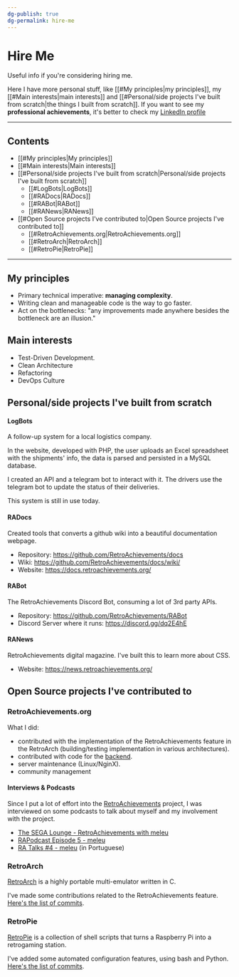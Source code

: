 ```yaml
---
dg-publish: true
dg-permalink: hire-me
---
```

# Hire Me

Useful info if you're considering hiring me.

Here I have more personal stuff, like [[#My principles|my principles]], my [[#Main interests|main interests]] and [[#Personal/side projects I've built from scratch|the things I built from scratch]]. If you want to see my **professional achievements**, it's better to check my [LinkedIn profile](https://www.linkedin.com/in/meleu/)

---

## Contents

- [[#My principles|My principles]]
- [[#Main interests|Main interests]]
- [[#Personal/side projects I've built from scratch|Personal/side projects I've built from scratch]]
    - [[#LogBots|LogBots]]
    - [[#RADocs|RADocs]]
    - [[#RABot|RABot]]
    - [[#RANews|RANews]]
- [[#Open Source projects I've contributed to|Open Source projects I've contributed to]]
    - [[#RetroAchievements.org|RetroAchievements.org]]
    - [[#RetroArch|RetroArch]]
    - [[#RetroPie|RetroPie]]

---

## My principles

- Primary technical imperative: **managing complexity**.
- Writing clean and manageable code is the way to go faster.
- Act on the bottlenecks: "any improvements made anywhere besides the bottleneck are an illusion."


## Main interests

- Test-Driven Development.
- Clean Architecture
- Refactoring
- DevOps Culture


## Personal/side projects I've built from scratch

#### LogBots

A follow-up system for a local logistics company.

In the website, developed with PHP, the user uploads an Excel spreadsheet with the shipments' info, the data is parsed and persisted in a MySQL database.

I created an API and a telegram bot to interact with it. The drivers use the telegram bot to update the status of their deliveries.

This system is still in use today.


#### RADocs

Created tools that converts a github wiki into a beautiful documentation webpage.

- Repository: <https://github.com/RetroAchievements/docs>
- Wiki: <https://github.com/RetroAchievements/docs/wiki/>
- Website: <https://docs.retroachievements.org/>


#### RABot

The RetroAchievements Discord Bot, consuming a lot of 3rd party APIs.

- Repository: <https://github.com/RetroAchievements/RABot>
- Discord Server where it runs: <https://discord.gg/dq2E4hE>


#### RANews

RetroAchievements digital magazine. I've built this to learn more about CSS.

- Website: <https://news.retroachievements.org/>



## Open Source projects I've contributed to

### RetroAchievements.org

What I did:

- contributed with the implementation of the RetroAchievements feature in the RetroArch (building/testing implementation in various architectures).
- contributed with code for the [backend](https://github.com/RetroAchievements/RAWeb).
- server maintenance (Linux/NginX).
- community management

#### Interviews & Podcasts

Since I put a lot of effort into the [RetroAchievements](https://retroachievements.org) project, I was interviewed on some podcasts to talk about myself and my involvement with the project.

- [The SEGA Lounge - RetroAchievements with meleu](https://www.thesegalounge.com/133-retroachievements/)
- [RAPodcast Episode 5 - meleu](https://youtu.be/49vgbPt9MWA)
- [RA Talks \#4 - meleu](https://youtu.be/XtXbugukhAU) (in Portuguese)

### RetroArch

[RetroArch](https://github.com/libretro/RetroArch/) is a highly portable multi-emulator written in C.

I've made some contributions related to the RetroAchievements feature. [Here's the list of commits](https://github.com/libretro/RetroArch/commits/master?author=meleu).

### RetroPie

[RetroPie](https://retropie.org.uk/) is a collection of shell scripts that turns a Raspberry Pi into a retrogaming station.

I've added some automated configuration features, using bash and Python. [Here's the list of commits](https://github.com/RetroPie/RetroPie-Setup/commits/master?author=meleu).



